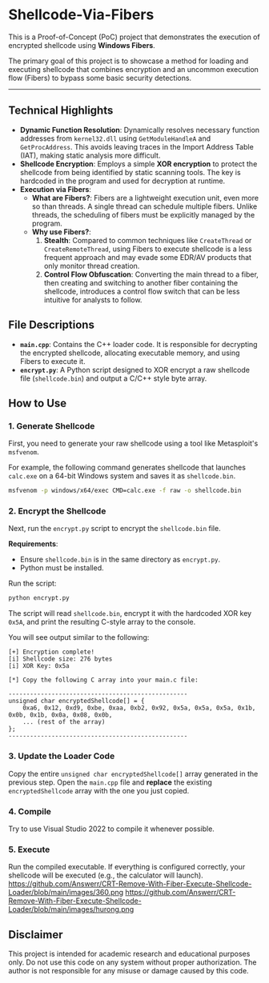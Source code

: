 
# Shellcode-Via-Fibers

This is a Proof-of-Concept (PoC) project that demonstrates the execution of encrypted shellcode using **Windows Fibers**.

The primary goal of this project is to showcase a method for loading and executing shellcode that combines encryption and an uncommon execution flow (Fibers) to bypass some basic security detections.

---

## Technical Highlights

- **Dynamic Function Resolution**: Dynamically resolves necessary function addresses from `kernel32.dll` using `GetModuleHandleA` and `GetProcAddress`. This avoids leaving traces in the Import Address Table (IAT), making static analysis more difficult.
- **Shellcode Encryption**: Employs a simple **XOR encryption** to protect the shellcode from being identified by static scanning tools. The key is hardcoded in the program and used for decryption at runtime.
- **Execution via Fibers**:
    - **What are Fibers?**: Fibers are a lightweight execution unit, even more so than threads. A single thread can schedule multiple fibers. Unlike threads, the scheduling of fibers must be explicitly managed by the program.
    - **Why use Fibers?**:
        1.  **Stealth**: Compared to common techniques like `CreateThread` or `CreateRemoteThread`, using Fibers to execute shellcode is a less frequent approach and may evade some EDR/AV products that only monitor thread creation.
        2.  **Control Flow Obfuscation**: Converting the main thread to a fiber, then creating and switching to another fiber containing the shellcode, introduces a control flow switch that can be less intuitive for analysts to follow.

## File Descriptions

- **`main.cpp`**: Contains the C++ loader code. It is responsible for decrypting the encrypted shellcode, allocating executable memory, and using Fibers to execute it.
- **`encrypt.py`**: A Python script designed to XOR encrypt a raw shellcode file (`shellcode.bin`) and output a C/C++ style byte array.

## How to Use

### 1. Generate Shellcode

First, you need to generate your raw shellcode using a tool like Metasploit's `msfvenom`.

For example, the following command generates shellcode that launches `calc.exe` on a 64-bit Windows system and saves it as `shellcode.bin`.

```bash
msfvenom -p windows/x64/exec CMD=calc.exe -f raw -o shellcode.bin
```

### 2. Encrypt the Shellcode

Next, run the `encrypt.py` script to encrypt the `shellcode.bin` file.

**Requirements**:
- Ensure `shellcode.bin` is in the same directory as `encrypt.py`.
- Python must be installed.

Run the script:
```bash
python encrypt.py
```

The script will read `shellcode.bin`, encrypt it with the hardcoded XOR key `0x5A`, and print the resulting C-style array to the console.

You will see output similar to the following:
```
[+] Encryption complete!
[i] Shellcode size: 276 bytes
[i] XOR Key: 0x5a

[*] Copy the following C array into your main.c file:

--------------------------------------------------
unsigned char encryptedShellcode[] = {
    0xa6, 0x12, 0xd9, 0xbe, 0xaa, 0xb2, 0x92, 0x5a, 0x5a, 0x5a, 0x1b, 0x0b, 0x1b, 0x0a, 0x08, 0x0b,
    ... (rest of the array)
};
--------------------------------------------------
```

### 3. Update the Loader Code

Copy the entire `unsigned char encryptedShellcode[]` array generated in the previous step. Open the `main.cpp` file and **replace** the existing `encryptedShellcode` array with the one you just copied.

### 4. Compile
Try to use Visual Studio 2022 to compile it whenever possible.

### 5. Execute

Run the compiled executable. If everything is configured correctly, your shellcode will be executed (e.g., the calculator will launch).
https://github.com/Answerr/CRT-Remove-With-Fiber-Execute-Shellcode-Loader/blob/main/images/360.png
https://github.com/Answerr/CRT-Remove-With-Fiber-Execute-Shellcode-Loader/blob/main/images/hurong.png
## Disclaimer

This project is intended for academic research and educational purposes only. Do not use this code on any system without proper authorization. The author is not responsible for any misuse or damage caused by this code.

